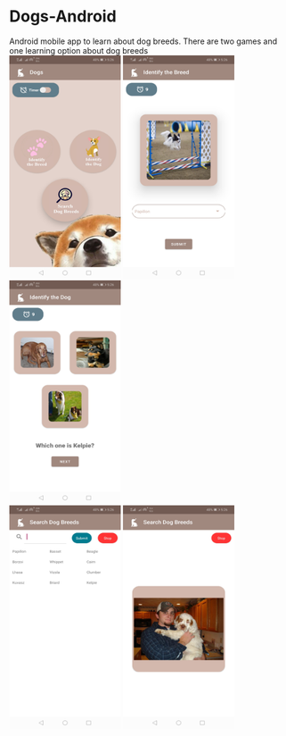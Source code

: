 # Dogs-Android
Android mobile app to learn about dog breeds. There are two games and one learning option about dog breeds
</br>
<img src="https://github.com/Venoli/Dogs-Android/blob/master/Screenshot1.jpg" width="200" height="400" />
<img src="https://github.com/Venoli/Dogs-Android/blob/master/Screenshot2.jpg" width="200" height="400" />
<img src="https://github.com/Venoli/Dogs-Android/blob/master/Screenshot3.jpg" width="200" height="400" />
</br>
<img src="https://github.com/Venoli/Dogs-Android/blob/master/Screenshot4.jpg" width="200" height="400" />
<img src="https://github.com/Venoli/Dogs-Android/blob/master/Screenshot5.jpg" width="200" height="400" />
